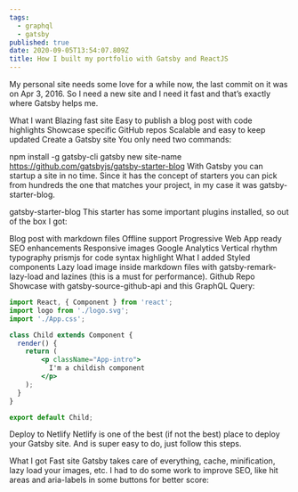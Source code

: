 ```yaml
---
tags:
  - graphql
  - gatsby
published: true
date: 2020-09-05T13:54:07.809Z
title: How I built my portfolio with Gatsby and ReactJS
---
```



My personal site needs some love for a while now, the last commit on it was on Apr 3, 2016. So I need a new site and I need it fast and that’s exactly where Gatsby helps me.

What I want
Blazing fast site
Easy to publish a blog post with code highlights
Showcase specific GitHub repos
Scalable and easy to keep updated
Create a Gatsby site
You only need two commands:

npm install -g gatsby-cli
gatsby new site-name https://github.com/gatsbyjs/gatsby-starter-blog
With Gatsby you can startup a site in no time. Since it has the concept of starters you can pick from hundreds the one that matches your project, in my case it was gatsby-starter-blog.

gatsby-starter-blog
This starter has some important plugins installed, so out of the box I got:

Blog post with markdown files
Offline support
Progressive Web App ready
SEO enhancements
Responsive images
Google Analytics
Vertical rhythm typography
prismjs for code syntax highlight
What I added
Styled components
Lazy load image inside markdown files with gatsby-remark-lazy-load and lazines (this is a must for performance).
Github Repo Showcase with gatsby-source-github-api and this GraphQL Query:

``` jsx
import React, { Component } from 'react';
import logo from './logo.svg';
import './App.css';

class Child extends Component {
  render() {
    return (
        <p className="App-intro">
          I'm a childish component
        </p>
    );
  }
}

export default Child;
```

Deploy to Netlify
Netlify is one of the best (if not the best) place to deploy your Gatsby site. And is super easy to do, just follow this steps.

What I got
Fast site
Gatsby takes care of everything, cache, minification, lazy load your images, etc. I had to do some work to improve SEO, like hit areas and aria-labels in some buttons for better score:

